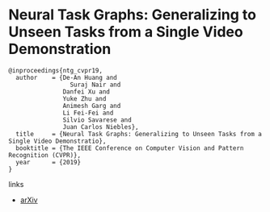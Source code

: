 # Neural Task Graphs: Generalizing to Unseen Tasks from a Single Video Demonstration

```
@inproceedings{ntg_cvpr19,
  author    = {De-An Huang and
	             Suraj Nair and
               Danfei Xu and
               Yuke Zhu and
               Animesh Garg and
               Li Fei-Fei and
               Silvio Savarese and
               Juan Carlos Niebles},
  title     = {Neural Task Graphs: Generalizing to Unseen Tasks from a Single Video Demonstratio},
  booktitle = {The IEEE Conference on Computer Vision and Pattern Recognition (CVPR)},
  year      = {2019}
}
```

links
- [arXiv](https://arxiv.org/abs/1807.03480)
